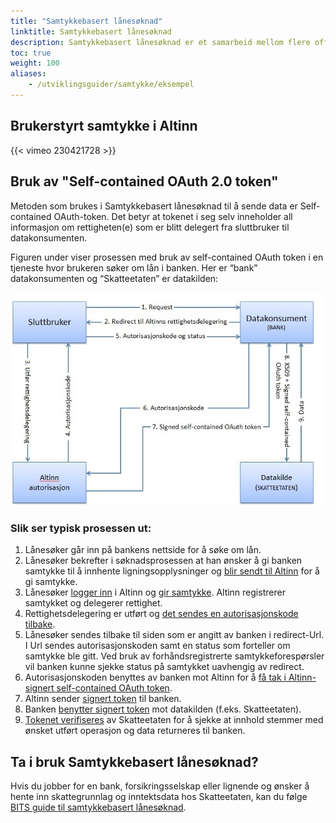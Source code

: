 ```yaml
---
title: "Samtykkebasert lånesøknad"
linktitle: Samtykkebasert lånesøknad
description: Samtykkebasert lånesøknad er et samarbeid mellom flere offentlige og private aktører i DSOP-samarbeidet (Digital Samhandling Offentlig Privat). Tjenesten gjør det mulig å hente skattegrunnlag og inntektsdata hos Skatteetaten med samtykkeløsningen fra Altinn. 
toc: true
weight: 100
aliases:
    - /utviklingsguider/samtykke/eksempel
---
```


## Brukerstyrt samtykke i Altinn 
{{< vimeo 230421728 >}}


## Bruk av "Self-contained OAuth 2.0 token"
Metoden som brukes i Samtykkebasert lånesøknad til å sende data er Self-contained OAuth-token. Det betyr at tokenet i seg selv inneholder all informasjon om rettigheten(e) som er blitt delegert fra sluttbruker til datakonsumenten.

Figuren under viser prosessen med bruk av self-contained OAuth token i en tjeneste hvor brukeren søker om lån i banken. Her er “bank” datakonsumenten og “Skatteetaten” er datakilden:

![Prosess](prosess.png "Prosess")

### Slik ser typisk prosessen ut:

 1. Lånesøker går inn på bankens nettside for å søke om lån.
 2. Lånesøker bekrefter i søknadsprosessen at han ønsker å gi banken samtykke til å innhente ligningsopplysninger og [blir sendt til Altinn](../datakonsument/be-om-samtykke/) for å gi samtykke.
 3. Lånesøker [logger inn](../sluttbruker/innlogging/) i Altinn og [gir samtykke](../sluttbruker/samtykkesiden). Altinn registrerer samtykket og delegerer rettighet.
 4. Rettighetsdelegering er utført og [det sendes en autorisasjonskode tilbake](../datakonsument/be-om-samtykke/#autorisasjonskode).
 5. Lånesøker sendes tilbake til siden som er angitt av banken i redirect-Url. I Url sendes autorisasjonskoden samt en status som forteller om samtykke ble gitt. Ved bruk av forhåndsregistrerte samtykkeforespørsler vil banken kunne sjekke status på samtykket uavhengig av redirect.
 6. Autorisasjonskoden benyttes av banken mot Altinn for å [få tak i Altinn-signert self-contained OAuth token](../datakonsument/hente-token/).
 7. Altinn sender [signert token](../datakilde/bruk-av-token/#bruk-av-self-contained-oauth-token) til banken.
 8. Banken [benytter signert token](../datakonsument/hente-token/#hente-data-fra-datakilden-ved-hjelp-av-altinn-signert-token) mot datakilden (f.eks. Skatteetaten).
 9. [Tokenet verifiseres](../datakilde/bruk-av-token/#verifisere-jwt-token-signatur) av Skatteetaten for å sjekke at innhold stemmer med ønsket utført operasjon og data returneres til banken.


## Ta i bruk Samtykkebasert lånesøknad?
Hvis du jobber for en bank, forsikringsselskap eller lignende og ønsker å hente inn skattegrunnlag og inntektsdata hos Skatteetaten, kan du følge [BITS guide til samtykkebasert lånesøknad](https://www.bits.no/dsop-sbl/).